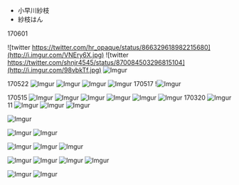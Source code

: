 * 小早川紗枝
* 紗枝はん


170601

![twitter https://twitter.com/hr_opaque/status/866329618982215680](http://i.imgur.com/VNEry6X.jpg)
![twitter https://twitter.com/shnjr4545/status/870084503296815104](http://i.imgur.com/98vbkTf.jpg)
![Imgur](http://i.imgur.com/Q1whhFv.jpg)

170522
![Imgur](http://i.imgur.com/aQ1KMol.png)
![Imgur](http://i.imgur.com/KWdHu69.jpg)
![Imgur](http://i.imgur.com/PlmQBE3.png)
![Imgur](http://i.imgur.com/hvtZdDO.jpg)
170517
!![Imgur](http://i.imgur.com/zyCa1Js.jpg)


170515
![Imgur](http://i.imgur.com/05RC5Cj.jpg)
![Imgur](http://i.imgur.com/u8FkB2K.jpg)
![Imgur](http://i.imgur.com/vqJd0ud.jpg)
![Imgur](http://i.imgur.com/n6sSuSy.jpg)
![Imgur](http://i.imgur.com/KLFZbCM.jpg)
![Imgur](http://i.imgur.com/sTz4sa5.jpg)
170320
![Imgur](http://i.imgur.com/EFq78oD.jpg)
11
![Imgur](http://i.imgur.com/tRT1Dno.jpg)
![Imgur](http://i.imgur.com/SjXJEjf.jpg)
![Imgur](http://i.imgur.com/sYY7QE6.jpg)


![Imgur](http://i.imgur.com/ur7kAwZ.png)


![Imgur](http://i.imgur.com/9jKLoDf.jpg)
![Imgur](http://i.imgur.com/O2F4XKh.jpg)

![Imgur](http://i.imgur.com/yHBe7gu.jpg)
![Imgur](http://i.imgur.com/MUseutF.jpg)
![Imgur](http://i.imgur.com/GJc4Fgb.png)

![Imgur](http://i.imgur.com/r82NzeO.png)
![Imgur](http://i.imgur.com/feHs5ho.jpg)
![Imgur](http://i.imgur.com/UkK9nt5.jpg)
![Imgur](http://i.imgur.com/4NnKx5W.jpg)


![Imgur](http://i.imgur.com/ckTcMfZ.png)
![Imgur](http://i.imgur.com/uv7lCux.png)


